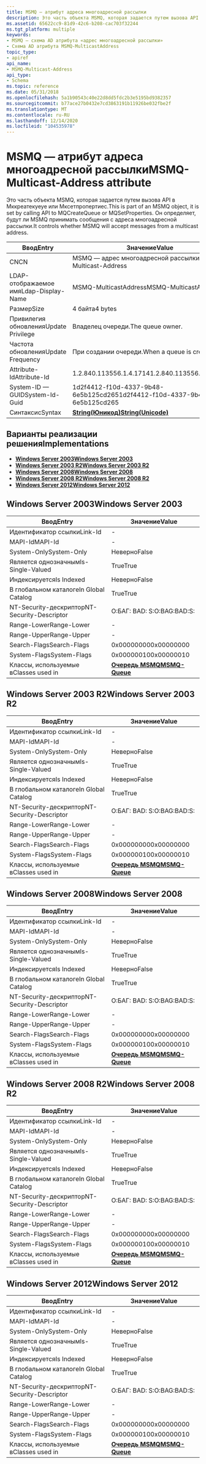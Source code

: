 ```yaml
---
title: MSMQ — атрибут адреса многоадресной рассылки
description: Это часть объекта MSMQ, которая задается путем вызова API в Мккреатекуеуе или Мксетпропертиес. Он определяет, будут ли MSMQ принимать сообщения с адреса многоадресной рассылки.
ms.assetid: 65622cc9-81d9-42c6-b208-cac703f32244
ms.tgt_platform: multiple
keywords:
- MSMQ — схема AD атрибута «адрес многоадресной рассылки»
- Схема AD атрибута MSMQ-MulticastAddress
topic_type:
- apiref
api_name:
- MSMQ-Multicast-Address
api_type:
- Schema
ms.topic: reference
ms.date: 05/31/2018
ms.openlocfilehash: 5a1b90543c40e22d8dd5fdc2b3e5195bd9382357
ms.sourcegitcommit: b77ace27b0432e7cd3863191b11926be032fbe2f
ms.translationtype: MT
ms.contentlocale: ru-RU
ms.lasthandoff: 12/14/2020
ms.locfileid: "104535978"
---
```

# <a name="msmq-multicast-address-attribute"></a><span data-ttu-id="30ca1-106">MSMQ — атрибут адреса многоадресной рассылки</span><span class="sxs-lookup"><span data-stu-id="30ca1-106">MSMQ-Multicast-Address attribute</span></span>

<span data-ttu-id="30ca1-107">Это часть объекта MSMQ, которая задается путем вызова API в Мккреатекуеуе или Мксетпропертиес.</span><span class="sxs-lookup"><span data-stu-id="30ca1-107">This is part of an MSMQ object, it is set by calling API to MQCreateQueue or MQSetProperties.</span></span> <span data-ttu-id="30ca1-108">Он определяет, будут ли MSMQ принимать сообщения с адреса многоадресной рассылки.</span><span class="sxs-lookup"><span data-stu-id="30ca1-108">It controls whether MSMQ will accept messages from a multicast address.</span></span>



| <span data-ttu-id="30ca1-109">Ввод</span><span class="sxs-lookup"><span data-stu-id="30ca1-109">Entry</span></span> | <span data-ttu-id="30ca1-110">Значение</span><span class="sxs-lookup"><span data-stu-id="30ca1-110">Value</span></span> |
|-------------------|---------------------------------------------|
| <span data-ttu-id="30ca1-111">CN</span><span class="sxs-lookup"><span data-stu-id="30ca1-111">CN</span></span>                | <span data-ttu-id="30ca1-112">MSMQ — адрес многоадресной рассылки</span><span class="sxs-lookup"><span data-stu-id="30ca1-112">MSMQ-Multicast-Address</span></span>                      |
| <span data-ttu-id="30ca1-113">LDAP-отображаемое имя</span><span class="sxs-lookup"><span data-stu-id="30ca1-113">Ldap-Display-Name</span></span> | <span data-ttu-id="30ca1-114">MSMQ-MulticastAddress</span><span class="sxs-lookup"><span data-stu-id="30ca1-114">MSMQ-MulticastAddress</span></span>                       |
| <span data-ttu-id="30ca1-115">Размер</span><span class="sxs-lookup"><span data-stu-id="30ca1-115">Size</span></span>              | <span data-ttu-id="30ca1-116">4 байта</span><span class="sxs-lookup"><span data-stu-id="30ca1-116">4 bytes</span></span>                                     |
| <span data-ttu-id="30ca1-117">Привилегия обновления</span><span class="sxs-lookup"><span data-stu-id="30ca1-117">Update Privilege</span></span>  | <span data-ttu-id="30ca1-118">Владелец очереди.</span><span class="sxs-lookup"><span data-stu-id="30ca1-118">The queue owner.</span></span>                            |
| <span data-ttu-id="30ca1-119">Частота обновления</span><span class="sxs-lookup"><span data-stu-id="30ca1-119">Update Frequency</span></span>  | <span data-ttu-id="30ca1-120">При создании очереди.</span><span class="sxs-lookup"><span data-stu-id="30ca1-120">When a queue is created.</span></span>                    |
| <span data-ttu-id="30ca1-121">Attribute-Id</span><span class="sxs-lookup"><span data-stu-id="30ca1-121">Attribute-Id</span></span>      | <span data-ttu-id="30ca1-122">1.2.840.113556.1.4.1714</span><span class="sxs-lookup"><span data-stu-id="30ca1-122">1.2.840.113556.1.4.1714</span></span>                     |
| <span data-ttu-id="30ca1-123">System-ID — GUID</span><span class="sxs-lookup"><span data-stu-id="30ca1-123">System-Id-Guid</span></span>    | <span data-ttu-id="30ca1-124">1d2f4412-f10d-4337-9b48-6e5b125cd265</span><span class="sxs-lookup"><span data-stu-id="30ca1-124">1d2f4412-f10d-4337-9b48-6e5b125cd265</span></span>        |
| <span data-ttu-id="30ca1-125">Синтаксис</span><span class="sxs-lookup"><span data-stu-id="30ca1-125">Syntax</span></span>            | [<span data-ttu-id="30ca1-126">**String(Юникод)**</span><span class="sxs-lookup"><span data-stu-id="30ca1-126">**String(Unicode)**</span></span>](s-string-unicode.md) |



## <a name="implementations"></a><span data-ttu-id="30ca1-127">Варианты реализации решения</span><span class="sxs-lookup"><span data-stu-id="30ca1-127">Implementations</span></span>

-   [<span data-ttu-id="30ca1-128">**Windows Server 2003**</span><span class="sxs-lookup"><span data-stu-id="30ca1-128">**Windows Server 2003**</span></span>](#windows-server-2003)
-   [<span data-ttu-id="30ca1-129">**Windows Server 2003 R2**</span><span class="sxs-lookup"><span data-stu-id="30ca1-129">**Windows Server 2003 R2**</span></span>](#windows-server-2003-r2)
-   [<span data-ttu-id="30ca1-130">**Windows Server 2008**</span><span class="sxs-lookup"><span data-stu-id="30ca1-130">**Windows Server 2008**</span></span>](#windows-server-2008)
-   [<span data-ttu-id="30ca1-131">**Windows Server 2008 R2**</span><span class="sxs-lookup"><span data-stu-id="30ca1-131">**Windows Server 2008 R2**</span></span>](#windows-server-2008-r2)
-   [<span data-ttu-id="30ca1-132">**Windows Server 2012**</span><span class="sxs-lookup"><span data-stu-id="30ca1-132">**Windows Server 2012**</span></span>](#windows-server-2012)

## <a name="windows-server-2003"></a><span data-ttu-id="30ca1-133">Windows Server 2003</span><span class="sxs-lookup"><span data-stu-id="30ca1-133">Windows Server 2003</span></span>



| <span data-ttu-id="30ca1-134">Ввод</span><span class="sxs-lookup"><span data-stu-id="30ca1-134">Entry</span></span> | <span data-ttu-id="30ca1-135">Значение</span><span class="sxs-lookup"><span data-stu-id="30ca1-135">Value</span></span> |
|------------------------|----------------------------------------------|
| <span data-ttu-id="30ca1-136">Идентификатор ссылки</span><span class="sxs-lookup"><span data-stu-id="30ca1-136">Link-Id</span></span>                | \-                                           |
| <span data-ttu-id="30ca1-137">MAPI-Id</span><span class="sxs-lookup"><span data-stu-id="30ca1-137">MAPI-Id</span></span>                | \-                                           |
| <span data-ttu-id="30ca1-138">System-Only</span><span class="sxs-lookup"><span data-stu-id="30ca1-138">System-Only</span></span>            | <span data-ttu-id="30ca1-139">Неверно</span><span class="sxs-lookup"><span data-stu-id="30ca1-139">False</span></span>                                        |
| <span data-ttu-id="30ca1-140">Является однозначным</span><span class="sxs-lookup"><span data-stu-id="30ca1-140">Is-Single-Valued</span></span>       | <span data-ttu-id="30ca1-141">True</span><span class="sxs-lookup"><span data-stu-id="30ca1-141">True</span></span>                                         |
| <span data-ttu-id="30ca1-142">Индексируется</span><span class="sxs-lookup"><span data-stu-id="30ca1-142">Is Indexed</span></span>             | <span data-ttu-id="30ca1-143">Неверно</span><span class="sxs-lookup"><span data-stu-id="30ca1-143">False</span></span>                                        |
| <span data-ttu-id="30ca1-144">В глобальном каталоге</span><span class="sxs-lookup"><span data-stu-id="30ca1-144">In Global Catalog</span></span>      | <span data-ttu-id="30ca1-145">True</span><span class="sxs-lookup"><span data-stu-id="30ca1-145">True</span></span>                                         |
| <span data-ttu-id="30ca1-146">NT-Security-дескриптор</span><span class="sxs-lookup"><span data-stu-id="30ca1-146">NT-Security-Descriptor</span></span> | <span data-ttu-id="30ca1-147">О:БАГ: BAD: S:</span><span class="sxs-lookup"><span data-stu-id="30ca1-147">O:BAG:BAD:S:</span></span>                                 |
| <span data-ttu-id="30ca1-148">Range-Lower</span><span class="sxs-lookup"><span data-stu-id="30ca1-148">Range-Lower</span></span>            | \-                                           |
| <span data-ttu-id="30ca1-149">Range-Upper</span><span class="sxs-lookup"><span data-stu-id="30ca1-149">Range-Upper</span></span>            | \-                                           |
| <span data-ttu-id="30ca1-150">Search-Flags</span><span class="sxs-lookup"><span data-stu-id="30ca1-150">Search-Flags</span></span>           | <span data-ttu-id="30ca1-151">0x00000000</span><span class="sxs-lookup"><span data-stu-id="30ca1-151">0x00000000</span></span>                                   |
| <span data-ttu-id="30ca1-152">System-Flags</span><span class="sxs-lookup"><span data-stu-id="30ca1-152">System-Flags</span></span>           | <span data-ttu-id="30ca1-153">0x00000010</span><span class="sxs-lookup"><span data-stu-id="30ca1-153">0x00000010</span></span>                                   |
| <span data-ttu-id="30ca1-154">Классы, используемые в</span><span class="sxs-lookup"><span data-stu-id="30ca1-154">Classes used in</span></span>        | [<span data-ttu-id="30ca1-155">**Очередь MSMQ**</span><span class="sxs-lookup"><span data-stu-id="30ca1-155">**MSMQ-Queue**</span></span>](c-msmqqueue.md)<br/> |



## <a name="windows-server-2003-r2"></a><span data-ttu-id="30ca1-156">Windows Server 2003 R2</span><span class="sxs-lookup"><span data-stu-id="30ca1-156">Windows Server 2003 R2</span></span>



| <span data-ttu-id="30ca1-157">Ввод</span><span class="sxs-lookup"><span data-stu-id="30ca1-157">Entry</span></span> | <span data-ttu-id="30ca1-158">Значение</span><span class="sxs-lookup"><span data-stu-id="30ca1-158">Value</span></span> |
|------------------------|----------------------------------------------|
| <span data-ttu-id="30ca1-159">Идентификатор ссылки</span><span class="sxs-lookup"><span data-stu-id="30ca1-159">Link-Id</span></span>                | \-                                           |
| <span data-ttu-id="30ca1-160">MAPI-Id</span><span class="sxs-lookup"><span data-stu-id="30ca1-160">MAPI-Id</span></span>                | \-                                           |
| <span data-ttu-id="30ca1-161">System-Only</span><span class="sxs-lookup"><span data-stu-id="30ca1-161">System-Only</span></span>            | <span data-ttu-id="30ca1-162">Неверно</span><span class="sxs-lookup"><span data-stu-id="30ca1-162">False</span></span>                                        |
| <span data-ttu-id="30ca1-163">Является однозначным</span><span class="sxs-lookup"><span data-stu-id="30ca1-163">Is-Single-Valued</span></span>       | <span data-ttu-id="30ca1-164">True</span><span class="sxs-lookup"><span data-stu-id="30ca1-164">True</span></span>                                         |
| <span data-ttu-id="30ca1-165">Индексируется</span><span class="sxs-lookup"><span data-stu-id="30ca1-165">Is Indexed</span></span>             | <span data-ttu-id="30ca1-166">Неверно</span><span class="sxs-lookup"><span data-stu-id="30ca1-166">False</span></span>                                        |
| <span data-ttu-id="30ca1-167">В глобальном каталоге</span><span class="sxs-lookup"><span data-stu-id="30ca1-167">In Global Catalog</span></span>      | <span data-ttu-id="30ca1-168">True</span><span class="sxs-lookup"><span data-stu-id="30ca1-168">True</span></span>                                         |
| <span data-ttu-id="30ca1-169">NT-Security-дескриптор</span><span class="sxs-lookup"><span data-stu-id="30ca1-169">NT-Security-Descriptor</span></span> | <span data-ttu-id="30ca1-170">О:БАГ: BAD: S:</span><span class="sxs-lookup"><span data-stu-id="30ca1-170">O:BAG:BAD:S:</span></span>                                 |
| <span data-ttu-id="30ca1-171">Range-Lower</span><span class="sxs-lookup"><span data-stu-id="30ca1-171">Range-Lower</span></span>            | \-                                           |
| <span data-ttu-id="30ca1-172">Range-Upper</span><span class="sxs-lookup"><span data-stu-id="30ca1-172">Range-Upper</span></span>            | \-                                           |
| <span data-ttu-id="30ca1-173">Search-Flags</span><span class="sxs-lookup"><span data-stu-id="30ca1-173">Search-Flags</span></span>           | <span data-ttu-id="30ca1-174">0x00000000</span><span class="sxs-lookup"><span data-stu-id="30ca1-174">0x00000000</span></span>                                   |
| <span data-ttu-id="30ca1-175">System-Flags</span><span class="sxs-lookup"><span data-stu-id="30ca1-175">System-Flags</span></span>           | <span data-ttu-id="30ca1-176">0x00000010</span><span class="sxs-lookup"><span data-stu-id="30ca1-176">0x00000010</span></span>                                   |
| <span data-ttu-id="30ca1-177">Классы, используемые в</span><span class="sxs-lookup"><span data-stu-id="30ca1-177">Classes used in</span></span>        | [<span data-ttu-id="30ca1-178">**Очередь MSMQ**</span><span class="sxs-lookup"><span data-stu-id="30ca1-178">**MSMQ-Queue**</span></span>](c-msmqqueue.md)<br/> |



## <a name="windows-server-2008"></a><span data-ttu-id="30ca1-179">Windows Server 2008</span><span class="sxs-lookup"><span data-stu-id="30ca1-179">Windows Server 2008</span></span>



| <span data-ttu-id="30ca1-180">Ввод</span><span class="sxs-lookup"><span data-stu-id="30ca1-180">Entry</span></span> | <span data-ttu-id="30ca1-181">Значение</span><span class="sxs-lookup"><span data-stu-id="30ca1-181">Value</span></span> |
|------------------------|----------------------------------------------|
| <span data-ttu-id="30ca1-182">Идентификатор ссылки</span><span class="sxs-lookup"><span data-stu-id="30ca1-182">Link-Id</span></span>                | \-                                           |
| <span data-ttu-id="30ca1-183">MAPI-Id</span><span class="sxs-lookup"><span data-stu-id="30ca1-183">MAPI-Id</span></span>                | \-                                           |
| <span data-ttu-id="30ca1-184">System-Only</span><span class="sxs-lookup"><span data-stu-id="30ca1-184">System-Only</span></span>            | <span data-ttu-id="30ca1-185">Неверно</span><span class="sxs-lookup"><span data-stu-id="30ca1-185">False</span></span>                                        |
| <span data-ttu-id="30ca1-186">Является однозначным</span><span class="sxs-lookup"><span data-stu-id="30ca1-186">Is-Single-Valued</span></span>       | <span data-ttu-id="30ca1-187">True</span><span class="sxs-lookup"><span data-stu-id="30ca1-187">True</span></span>                                         |
| <span data-ttu-id="30ca1-188">Индексируется</span><span class="sxs-lookup"><span data-stu-id="30ca1-188">Is Indexed</span></span>             | <span data-ttu-id="30ca1-189">Неверно</span><span class="sxs-lookup"><span data-stu-id="30ca1-189">False</span></span>                                        |
| <span data-ttu-id="30ca1-190">В глобальном каталоге</span><span class="sxs-lookup"><span data-stu-id="30ca1-190">In Global Catalog</span></span>      | <span data-ttu-id="30ca1-191">True</span><span class="sxs-lookup"><span data-stu-id="30ca1-191">True</span></span>                                         |
| <span data-ttu-id="30ca1-192">NT-Security-дескриптор</span><span class="sxs-lookup"><span data-stu-id="30ca1-192">NT-Security-Descriptor</span></span> | <span data-ttu-id="30ca1-193">О:БАГ: BAD: S:</span><span class="sxs-lookup"><span data-stu-id="30ca1-193">O:BAG:BAD:S:</span></span>                                 |
| <span data-ttu-id="30ca1-194">Range-Lower</span><span class="sxs-lookup"><span data-stu-id="30ca1-194">Range-Lower</span></span>            | \-                                           |
| <span data-ttu-id="30ca1-195">Range-Upper</span><span class="sxs-lookup"><span data-stu-id="30ca1-195">Range-Upper</span></span>            | \-                                           |
| <span data-ttu-id="30ca1-196">Search-Flags</span><span class="sxs-lookup"><span data-stu-id="30ca1-196">Search-Flags</span></span>           | <span data-ttu-id="30ca1-197">0x00000000</span><span class="sxs-lookup"><span data-stu-id="30ca1-197">0x00000000</span></span>                                   |
| <span data-ttu-id="30ca1-198">System-Flags</span><span class="sxs-lookup"><span data-stu-id="30ca1-198">System-Flags</span></span>           | <span data-ttu-id="30ca1-199">0x00000010</span><span class="sxs-lookup"><span data-stu-id="30ca1-199">0x00000010</span></span>                                   |
| <span data-ttu-id="30ca1-200">Классы, используемые в</span><span class="sxs-lookup"><span data-stu-id="30ca1-200">Classes used in</span></span>        | [<span data-ttu-id="30ca1-201">**Очередь MSMQ**</span><span class="sxs-lookup"><span data-stu-id="30ca1-201">**MSMQ-Queue**</span></span>](c-msmqqueue.md)<br/> |



## <a name="windows-server-2008-r2"></a><span data-ttu-id="30ca1-202">Windows Server 2008 R2</span><span class="sxs-lookup"><span data-stu-id="30ca1-202">Windows Server 2008 R2</span></span>



| <span data-ttu-id="30ca1-203">Ввод</span><span class="sxs-lookup"><span data-stu-id="30ca1-203">Entry</span></span> | <span data-ttu-id="30ca1-204">Значение</span><span class="sxs-lookup"><span data-stu-id="30ca1-204">Value</span></span> |
|------------------------|----------------------------------------------|
| <span data-ttu-id="30ca1-205">Идентификатор ссылки</span><span class="sxs-lookup"><span data-stu-id="30ca1-205">Link-Id</span></span>                | \-                                           |
| <span data-ttu-id="30ca1-206">MAPI-Id</span><span class="sxs-lookup"><span data-stu-id="30ca1-206">MAPI-Id</span></span>                | \-                                           |
| <span data-ttu-id="30ca1-207">System-Only</span><span class="sxs-lookup"><span data-stu-id="30ca1-207">System-Only</span></span>            | <span data-ttu-id="30ca1-208">Неверно</span><span class="sxs-lookup"><span data-stu-id="30ca1-208">False</span></span>                                        |
| <span data-ttu-id="30ca1-209">Является однозначным</span><span class="sxs-lookup"><span data-stu-id="30ca1-209">Is-Single-Valued</span></span>       | <span data-ttu-id="30ca1-210">True</span><span class="sxs-lookup"><span data-stu-id="30ca1-210">True</span></span>                                         |
| <span data-ttu-id="30ca1-211">Индексируется</span><span class="sxs-lookup"><span data-stu-id="30ca1-211">Is Indexed</span></span>             | <span data-ttu-id="30ca1-212">Неверно</span><span class="sxs-lookup"><span data-stu-id="30ca1-212">False</span></span>                                        |
| <span data-ttu-id="30ca1-213">В глобальном каталоге</span><span class="sxs-lookup"><span data-stu-id="30ca1-213">In Global Catalog</span></span>      | <span data-ttu-id="30ca1-214">True</span><span class="sxs-lookup"><span data-stu-id="30ca1-214">True</span></span>                                         |
| <span data-ttu-id="30ca1-215">NT-Security-дескриптор</span><span class="sxs-lookup"><span data-stu-id="30ca1-215">NT-Security-Descriptor</span></span> | <span data-ttu-id="30ca1-216">О:БАГ: BAD: S:</span><span class="sxs-lookup"><span data-stu-id="30ca1-216">O:BAG:BAD:S:</span></span>                                 |
| <span data-ttu-id="30ca1-217">Range-Lower</span><span class="sxs-lookup"><span data-stu-id="30ca1-217">Range-Lower</span></span>            | \-                                           |
| <span data-ttu-id="30ca1-218">Range-Upper</span><span class="sxs-lookup"><span data-stu-id="30ca1-218">Range-Upper</span></span>            | \-                                           |
| <span data-ttu-id="30ca1-219">Search-Flags</span><span class="sxs-lookup"><span data-stu-id="30ca1-219">Search-Flags</span></span>           | <span data-ttu-id="30ca1-220">0x00000000</span><span class="sxs-lookup"><span data-stu-id="30ca1-220">0x00000000</span></span>                                   |
| <span data-ttu-id="30ca1-221">System-Flags</span><span class="sxs-lookup"><span data-stu-id="30ca1-221">System-Flags</span></span>           | <span data-ttu-id="30ca1-222">0x00000010</span><span class="sxs-lookup"><span data-stu-id="30ca1-222">0x00000010</span></span>                                   |
| <span data-ttu-id="30ca1-223">Классы, используемые в</span><span class="sxs-lookup"><span data-stu-id="30ca1-223">Classes used in</span></span>        | [<span data-ttu-id="30ca1-224">**Очередь MSMQ**</span><span class="sxs-lookup"><span data-stu-id="30ca1-224">**MSMQ-Queue**</span></span>](c-msmqqueue.md)<br/> |



## <a name="windows-server-2012"></a><span data-ttu-id="30ca1-225">Windows Server 2012</span><span class="sxs-lookup"><span data-stu-id="30ca1-225">Windows Server 2012</span></span>



| <span data-ttu-id="30ca1-226">Ввод</span><span class="sxs-lookup"><span data-stu-id="30ca1-226">Entry</span></span> | <span data-ttu-id="30ca1-227">Значение</span><span class="sxs-lookup"><span data-stu-id="30ca1-227">Value</span></span> |
|------------------------|----------------------------------------------|
| <span data-ttu-id="30ca1-228">Идентификатор ссылки</span><span class="sxs-lookup"><span data-stu-id="30ca1-228">Link-Id</span></span>                | \-                                           |
| <span data-ttu-id="30ca1-229">MAPI-Id</span><span class="sxs-lookup"><span data-stu-id="30ca1-229">MAPI-Id</span></span>                | \-                                           |
| <span data-ttu-id="30ca1-230">System-Only</span><span class="sxs-lookup"><span data-stu-id="30ca1-230">System-Only</span></span>            | <span data-ttu-id="30ca1-231">Неверно</span><span class="sxs-lookup"><span data-stu-id="30ca1-231">False</span></span>                                        |
| <span data-ttu-id="30ca1-232">Является однозначным</span><span class="sxs-lookup"><span data-stu-id="30ca1-232">Is-Single-Valued</span></span>       | <span data-ttu-id="30ca1-233">True</span><span class="sxs-lookup"><span data-stu-id="30ca1-233">True</span></span>                                         |
| <span data-ttu-id="30ca1-234">Индексируется</span><span class="sxs-lookup"><span data-stu-id="30ca1-234">Is Indexed</span></span>             | <span data-ttu-id="30ca1-235">Неверно</span><span class="sxs-lookup"><span data-stu-id="30ca1-235">False</span></span>                                        |
| <span data-ttu-id="30ca1-236">В глобальном каталоге</span><span class="sxs-lookup"><span data-stu-id="30ca1-236">In Global Catalog</span></span>      | <span data-ttu-id="30ca1-237">True</span><span class="sxs-lookup"><span data-stu-id="30ca1-237">True</span></span>                                         |
| <span data-ttu-id="30ca1-238">NT-Security-дескриптор</span><span class="sxs-lookup"><span data-stu-id="30ca1-238">NT-Security-Descriptor</span></span> | <span data-ttu-id="30ca1-239">О:БАГ: BAD: S:</span><span class="sxs-lookup"><span data-stu-id="30ca1-239">O:BAG:BAD:S:</span></span>                                 |
| <span data-ttu-id="30ca1-240">Range-Lower</span><span class="sxs-lookup"><span data-stu-id="30ca1-240">Range-Lower</span></span>            | \-                                           |
| <span data-ttu-id="30ca1-241">Range-Upper</span><span class="sxs-lookup"><span data-stu-id="30ca1-241">Range-Upper</span></span>            | \-                                           |
| <span data-ttu-id="30ca1-242">Search-Flags</span><span class="sxs-lookup"><span data-stu-id="30ca1-242">Search-Flags</span></span>           | <span data-ttu-id="30ca1-243">0x00000000</span><span class="sxs-lookup"><span data-stu-id="30ca1-243">0x00000000</span></span>                                   |
| <span data-ttu-id="30ca1-244">System-Flags</span><span class="sxs-lookup"><span data-stu-id="30ca1-244">System-Flags</span></span>           | <span data-ttu-id="30ca1-245">0x00000010</span><span class="sxs-lookup"><span data-stu-id="30ca1-245">0x00000010</span></span>                                   |
| <span data-ttu-id="30ca1-246">Классы, используемые в</span><span class="sxs-lookup"><span data-stu-id="30ca1-246">Classes used in</span></span>        | [<span data-ttu-id="30ca1-247">**Очередь MSMQ**</span><span class="sxs-lookup"><span data-stu-id="30ca1-247">**MSMQ-Queue**</span></span>](c-msmqqueue.md)<br/> |



 

 





